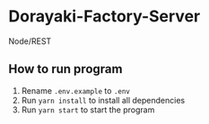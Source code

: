# Dorayaki-Factory-Server

Node/REST

## How to run program

1. Rename `.env.example` to `.env`
2. Run `yarn install` to install all dependencies
3. Run `yarn start` to start the program
